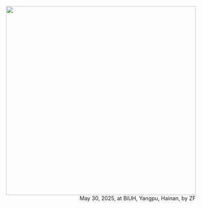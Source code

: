 
<p align="right">
  <img src="https://www.biuh-dt.com/img/biuh_building.jpg" width="500">
  <br>
  May 30, 2025, at BiUH, Yangpu, Hainan, by ZF
</p>

